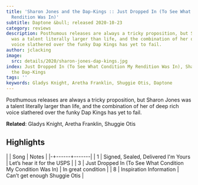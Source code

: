 ```yaml
---
title: 'Sharon Jones and the Dap-Kings :: Just Dropped In (To See What Condition My
  Rendition Was In)'
subtitle: Daptone &bull; released 2020-10-23
category: reviews
description: Posthumous releases are always a tricky proposition, but Sharon Jones
  was a talent literally larger than life, and the combination of her of deep rich
  voice slathered over the funky Dap Kings has yet to fail.
author: jclacking
image:
  src: details/2020/sharon-jones-dap-kings.jpg
index: Just Dropped In (To See What Condition My Rendition Was In), Sharon Jones and
  the Dap-Kings
tags: ''
keywords: Gladys Knight, Aretha Franklin, Shuggie Otis, Daptone
---
```

Posthumous releases are always a tricky proposition, but Sharon Jones was a talent literally larger than life, and the combination of her of deep rich voice slathered over the funky Dap Kings has yet to fail.<!--more-->

**Related**: Gladys Knight, Aretha Franklin, Shuggie Otis

## Highlights

| | Song | Notes |
|-+------+-------|
| 1 | Signed, Sealed, Delivered I'm Yours | Let’s hear it for the USPS |
| 3 | Just Dropped In (To See What Condition My Condition Was In) | In great condition |
| 8 | Inspiration Information | Can’t get enough Shuggie Otis |

